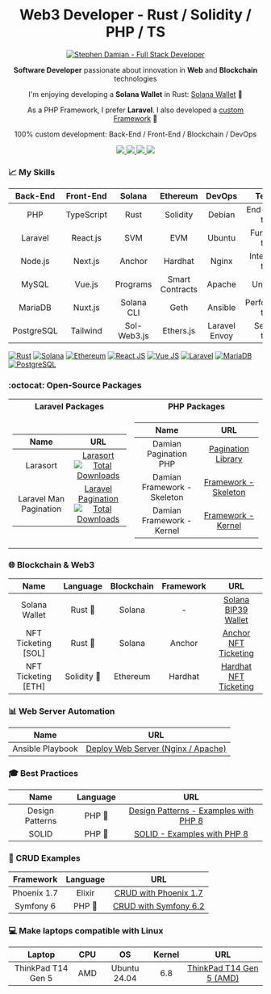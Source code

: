 <h1 align="center">
    Web3 Developer - Rust / Solidity / PHP / TS
</h1>

<p align="center">
    <a href="https://github.com/s-damian">
        <img src="https://raw.githubusercontent.com/s-damian/medias/main/s-damian-logo-web2-web3.webp" alt="Stephen Damian - Full Stack Developer">
    </a>
</p>

<p align="center">
    <strong>Software Developer</strong> passionate about innovation in <strong>Web</strong> and <strong>Blockchain</strong> technologies
</p>
<p align="center">
    I'm enjoying developing a <strong>Solana Wallet</strong> in Rust: <a href="https://github.com/s-damian/rust-solana-wallet">Solana Wallet</a> 🦀
</p>
<p align="center">
    As a PHP Framework, I prefer <strong>Laravel</strong>. I also developed a <a href="https://github.com/s-damian/damian-php">custom Framework</a> 🐘
</p>
<p align="center">
    100% custom development: Back-End / Front-End / Blockchain / DevOps
</p>

<p align="center">
<a href="https://www.damian-freelance.com/">
    <img src="https://img.shields.io/badge/My%20Website-en-green">
</a>
<a href="https://www.damian-freelance.fr/">
    <img src="https://img.shields.io/badge/My%20Website-fr-green">
</a>
<a href="https://www.linkedin.com/in/stephen-damian/">
    <img src="https://img.shields.io/badge/-Linkedin-blue?style=flat-square&logo=linkedin">
</a>
<a href="https://github.com/s-damian">
    <img src="https://img.shields.io/badge/-Github-black?style=flat-square&logo=github">
</a>
</p>

### 📈 My Skills

| Back-End   | Front-End  | Solana      | Ethereum        | DevOps        | Testing           |
|:----------:|:----------:|:-----------:|:---------------:|:-------------:|:-----------------:|
| PHP        | TypeScript | Rust        | Solidity        | Debian        | End-to-End tests  |
| Laravel    | React.js   | SVM         | EVM             | Ubuntu        | Functional tests  |
| Node.js    | Next.js    | Anchor      | Hardhat         | Nginx         | Integration tests |
| MySQL      | Vue.js     | Programs    | Smart Contracts | Apache        | Unit tests        |
| MariaDB    | Nuxt.js    | Solana CLI  | Geth            | Ansible       | Performance tests |
| PostgreSQL | Tailwind   | Sol-Web3.js | Ethers.js       | Laravel Envoy | Security tests    |

[![Rust](https://raw.githubusercontent.com/s-damian/medias/main/technos/rust.webp)](https://github.com/s-damian)
[![Solana](https://raw.githubusercontent.com/s-damian/medias/main/technos/solana.webp)](https://github.com/s-damian)
[![Ethereum](https://raw.githubusercontent.com/s-damian/medias/main/technos/ethereum.webp)](https://github.com/s-damian)
[![React JS](https://raw.githubusercontent.com/s-damian/medias/main/technos/react-js.webp)](https://github.com/s-damian)
[![Vue JS](https://raw.githubusercontent.com/s-damian/medias/main/technos/vue-js.webp)](https://github.com/s-damian)
[![Laravel](https://raw.githubusercontent.com/s-damian/medias/main/technos/laravel.webp)](https://github.com/s-damian)
[![MariaDB](https://raw.githubusercontent.com/s-damian/medias/main/technos/mariadb.webp)](https://github.com/s-damian)
[![PostgreSQL](https://raw.githubusercontent.com/s-damian/medias/main/technos/postgresql.webp)](https://github.com/s-damian)

### :octocat: Open-Source Packages

<table>

<tr><th>Laravel Packages</th><th>PHP Packages</th></tr>

<tr>

<td>

| Name | URL |
|:---:|:---:|
| Larasort | [Larasort](https://github.com/s-damian/larasort)<br>[![Total Downloads](https://poser.pugx.org/s-damian/larasort/downloads)](https://packagist.org/packages/s-damian/larasort) |
| Laravel Man Pagination | [Laravel Pagination](https://github.com/s-damian/laravel-man-pagination)<br>[![Total Downloads](https://poser.pugx.org/s-damian/laravel-man-pagination/downloads)](https://packagist.org/packages/s-damian/laravel-man-pagination) |

</td>

<td>

| Name | URL |
|:---:|:---:|
| Damian Pagination PHP | [Pagination Library](https://github.com/s-damian/damian-pagination-php) |
| Damian Framework - Skeleton | [Framework - Skeleton](https://github.com/s-damian/damian-php) |
| Damian Framework - Kernel | [Framework - Kernel](https://github.com/s-damian/damian-php-fw) |

</td>

</tr>

</table>

### 🌐 Blockchain & Web3

| Name | Language | Blockchain | Framework | URL |
|:---:|:---:|:---:|:---:|:---:|
| Solana Wallet | Rust 🦀 | Solana | - | [Solana BIP39 Wallet](https://github.com/s-damian/rust-solana-wallet) |
| NFT Ticketing [SOL] | Rust 🦀 | Solana | Anchor | [Anchor NFT Ticketing](https://github.com/s-damian/anchor-nft-ticketing) |
| NFT Ticketing [ETH] | Solidity 💎 | Ethereum | Hardhat | [Hardhat NFT Ticketing](https://github.com/s-damian/hardhat-nft-ticketing) |

### 📊 Web Server Automation

| Name | URL |
|:---:|:---:|
| Ansible Playbook | [Deploy Web Server (Nginx / Apache)](https://github.com/s-damian/ansible-web-server-debian) |

### 🎓 Best Practices

| Name | Language | URL |
|:---:|:---:|:---:|
| Design Patterns | PHP 🐘 | [Design Patterns - Examples with PHP 8](https://github.com/s-damian/design-patterns-php) |
| SOLID | PHP 🐘 | [SOLID - Examples with PHP 8](https://github.com/s-damian/solid-php) |

### 📖 CRUD Examples

| Framework   | Language | URL |
|:-----------:|:--------:|:---:|
| Phoenix 1.7 | Elixir   | [CRUD with Phoenix 1.7](https://github.com/s-damian/phoenix-crud-example) |
| Symfony 6   | PHP 🐘   | [CRUD with Symfony 6.2](https://github.com/s-damian/symfony-crud-example) |

### 💻 Make laptops compatible with Linux

| Laptop | CPU | OS | Kernel | URL |
|:---:|:---:|:---:|:---:|:---:|
| ThinkPad T14 Gen 5 | AMD | Ubuntu 24.04 | 6.8 | [ThinkPad T14 Gen 5 (AMD)](https://github.com/s-damian/thinkpad-t14-gen-5-amd-linux) |
